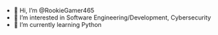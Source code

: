 - 👋 Hi, I’m @RookieGamer465
- 👀 I’m interested in Software Engineering/Development, Cybersecurity 
- 🌱 I’m currently learning Python
<!---
RookieGamer465/RookieGamer465 is a ✨ special ✨ repository because its `README.md` (this file) appears on your GitHub profile.
You can click the Preview link to take a look at your changes.
--->
